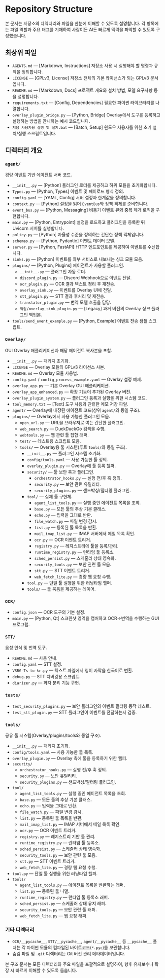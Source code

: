 # Repository Structure

본 문서는 저장소의 디렉터리와 파일을 한눈에 이해할 수 있도록 설명합니다. 각 항목에는 파일 역할과 주요 태그를 기재하여 사람이든 AI든 빠르게 맥락을 파악할 수 있도록 구성했습니다.

## 최상위 파일
- `AGENTS.md` — [Markdown, Instructions] 저장소 사용 시 실행해야 할 명령과 규칙을 정의합니다.
- `LICENSE` — [GPLv3, License] 저장소 전체의 기본 라이선스가 되는 GPLv3 문서입니다.
- `README.md` — [Markdown, Docs] 프로젝트 개요와 설치 방법, 모델 요구사항 등을 설명합니다.
- `requirements.txt` — [Config, Dependencies] 필요한 파이썬 라이브러리를 나열합니다.
- `overlay_plugin_bridge.py` — [Python, Bridge] Overlay에서 도구를 등록하고 실행하는 방법을 안내하는 예시 코드입니다.
- `처음 사용자용 실행 및 설치.bat` — [Batch, Setup] 윈도우 사용자를 위한 초기 설치/실행 스크립트입니다.

## 디렉터리 개요

### `agent/`
경량 이벤트 기반 에이전트 서버 코드.
- `__init__.py` — [Python] 플러그인 로더를 제공하고 하위 모듈을 초기화합니다.
- `Types.py` — [Python, Types] 이벤트 및 페이로드 형식 정의.
- `config.yaml` — [YAML, Config] 서버 설정과 한계값을 정의합니다.
- `context.py` — [Python] 설정을 읽어 `EventBus`와 정책 객체를 준비합니다.
- `event_bus.py` — [Python, Messaging] 비동기 이벤트 큐와 중복 제거 로직을 구현합니다.
- `main.py` — [Python, Entrypoint] 설정을 로드하고 플러그인을 등록한 뒤 Uvicorn 서버를 실행합니다.
- `policy.py` — [Python] 자율성 수준을 정의하는 간단한 정책 객체입니다.
- `schemas.py` — [Python, Pydantic] 이벤트 데이터 모델.
- `server.py` — [Python, FastAPI] HTTP 엔드포인트를 제공하여 이벤트를 수신합니다.
- `sinks.py` — [Python] 이벤트를 외부 서비스로 내보내는 싱크 모듈 모음.
- `plugins/` — [Python, Plugins] 에이전트가 사용할 플러그인.
  - `__init__.py` — 플러그인 자동 로더.
  - `discord_plugin.py` — Discord Webhook으로 이벤트 전달.
  - `ocr_plugin.py` — OCR 결과 텍스트 정리 후 재전송.
  - `overlay_sink.py` — 이벤트를 Overlay UI에 전달.
  - `stt_plugin.py` — STT 결과 후처리 및 재전송.
  - `translator_plugin.py` — 번역 모델 호출을 담당.
  - `백업/overlay_sink_plugin.py` — [Legacy] 과거 버전의 Overlay 싱크 플러그인 백업본.
- `tools/send_event_example.py` — [Python, Example] 이벤트 전송 샘플 스크립트.

### `Overlay/`
GUI Overlay 애플리케이션과 해당 에이전트 복사본을 포함.
- `__init__.py` — 패키지 초기화.
- `LICENSE` — Overlay 모듈의 GPLv3 라이선스 사본.
- `README.md` — Overlay 모듈 사용법.
- `config.yaml` / `config_process_example.yaml` — Overlay 설정 예제.
- `overlay_app.py` — 기본 Overlay GUI 애플리케이션.
- `overlay_app_enhanced.py` — 확장 기능이 추가된 Overlay 버전.
- `overlay_plugin_system.py` — 플러그인 등록과 실행을 위한 시스템 코드.
- `tool_memory.txt` — [Text] 도구 사용과 관련한 메모 저장 파일.
- `agent/` — Overlay에 내장된 에이전트 코드(상위 `agent/`와 동일 구조).
- `plugins/` — Overlay에서 사용 가능한 플러그인 모음.
  - `open_url.py` — URL을 브라우저로 여는 간단한 플러그인.
  - `web_search.py` — DuckDuckGo 검색을 수행.
  - `webtools.py` — 웹 관련 툴 집합 래퍼.
  - `test/` — 테스트용 스크립트 모음.
  - `tools/` — Overlay용 툴 시스템(루트 `tools/`와 동일 구조).
    - `__init__.py` — 플러그인 시스템 초기화.
    - `config/tools.yaml` — 사용 가능한 툴 정의.
    - `overlay_plugin.py` — Overlay에 툴 등록 헬퍼.
    - `security/` — 툴 보안 훅과 플러그인.
      - `orchestrator_hooks.py` — 실행 전/후 훅 정의.
      - `security.py` — 보안 관련 유틸리티.
      - `security_plugins.py` — 샌드박싱/필터링 플러그인.
    - `tool/` — 실제 툴 구현체.
      - `agent_list_tools.py` — 실행 중인 에이전트 목록을 조회.
      - `base.py` — 모든 툴의 추상 기본 클래스.
      - `echo.py` — 입력을 그대로 반환.
      - `file_watch.py` — 파일 변경 감시.
      - `list.py` — 등록된 툴 목록을 반환.
      - `mail_imap_list.py` — IMAP 서버에서 메일 목록 확인.
      - `ocr.py` — OCR 이벤트 트리거.
      - `registry.py` — 레지스트리에 툴을 등록/관리.
      - `runtime_registry.py` — 런타임 툴 등록소.
      - `sched_persist.py` — 스케줄러 상태 영속화.
      - `security_tools.py` — 보안 관련 툴 모음.
      - `stt.py` — STT 이벤트 트리거.
      - `web_fetch_lite.py` — 경량 웹 요청 수행.
    - `tool.py` — 단일 툴 실행을 위한 러닝타임 헬퍼.
    - `tools/` — 툴 묶음을 제공하는 레이어.

### `OCR/`
- `config.json` — OCR 도구의 기본 설정.
- `main.py` — [Python, Qt] 스크린샷 영역을 캡처하고 OCR→번역을 수행하는 GUI 프로그램.

### `STT/`
음성 인식 및 번역 도구.
- `README.md` — 사용 안내.
- `config.yaml` — STT 설정.
- `VSRG-Ts-to-kr.py` — 텍스트 파일에서 영어 자막을 한국어로 변환.
- `debug.py` — STT 디버깅용 스크립트.
- `diarizer.py` — 화자 분리 기능 구현.

### `tests/`
- `test_security_plugins.py` — 보안 플러그인의 이벤트 필터링 동작 테스트.
- `test_stt_plugin.py` — STT 플러그인이 이벤트를 전달하는지 검증.

### `tools/`
공유 툴 시스템(Overlay/plugins/tools와 동일 구조).
- `__init__.py` — 패키지 초기화.
- `config/tools.yaml` — 사용 가능한 툴 목록.
- `overlay_plugin.py` — Overlay 측에 툴을 등록하기 위한 헬퍼.
- `security/`
  - `orchestrator_hooks.py` — 실행 전/후 훅 정의.
  - `security.py` — 보안 유틸리티.
  - `security_plugins.py` — 샌드박싱/필터링 플러그인.
- `tool/`
  - `agent_list_tools.py` — 실행 중인 에이전트 목록을 조회.
  - `base.py` — 모든 툴의 추상 기본 클래스.
  - `echo.py` — 입력을 그대로 반환.
  - `file_watch.py` — 파일 변경 감시.
  - `list.py` — 등록된 툴 목록을 반환.
  - `mail_imap_list.py` — IMAP 서버에서 메일 목록 확인.
  - `ocr.py` — OCR 이벤트 트리거.
  - `registry.py` — 레지스트리 기반 툴 관리.
  - `runtime_registry.py` — 런타임 툴 등록소.
  - `sched_persist.py` — 스케줄러 상태 영속화.
  - `security_tools.py` — 보안 관련 툴 모음.
  - `stt.py` — STT 이벤트 트리거.
  - `web_fetch_lite.py` — 경량 웹 요청 수행.
- `tool.py` — 단일 툴 실행을 위한 러닝타임 헬퍼.
- `tools/`
  - `agent_list_tools.py` — 에이전트 목록을 반환하는 래퍼.
  - `list.py` — 등록된 툴 나열.
  - `runtime_registry.py` — 런타임 툴 등록소 래퍼.
  - `sched_persist.py` — 스케줄러 상태 유지 래퍼.
  - `security_tools.py` — 보안 관련 툴 래퍼.
  - `web_fetch_lite.py` — 웹 요청 래퍼.

### 기타 디렉터리
- `OCR/__pycache__`, `STT/__pycache__`, `agent/__pycache__` 등 `__pycache__` 폴더는 각 파이썬 모듈의 컴파일된 바이트코드(`*.pyc`)를 보관합니다.
- 숨김 파일 및 `.git` 디렉터리는 Git 버전 관리 메타데이터입니다.

본 구조 문서는 모든 디렉터리와 주요 파일을 포괄적으로 설명하여, 향후 유지보수나 확장 시 빠르게 이해할 수 있도록 돕습니다.
